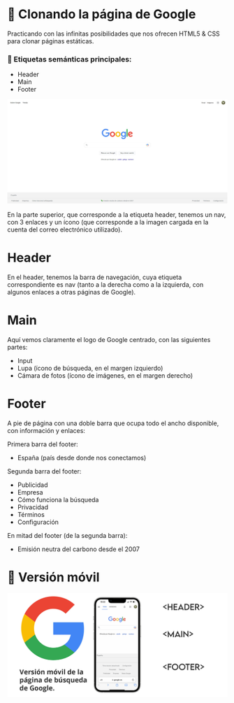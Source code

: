 # 🔬 Clonando la página de Google

Practicando con las infinitas posibilidades que nos ofrecen HTML5 & CSS para clonar páginas estáticas.

### 🧷 Etiquetas semánticas principales:

- Header
- Main
- Footer

![home image](HTML/ASSETS/Google-fondo-blanco.jpg)

En la parte superior, que corresponde a la etiqueta header, tenemos un nav, con 3 enlaces y un ícono (que corresponde a la imagen cargada en la cuenta del correo electrónico utilizado).

# Header

En el header, tenemos la barra de navegación, cuya etiqueta correspondiente es nav (tanto a la derecha como a la izquierda, con algunos enlaces a otras páginas de Google).

# Main

Aquí vemos claramente el logo de Google centrado, con las siguientes partes:

- Input
- Lupa (ícono de búsqueda, en el margen izquierdo)
- Cámara de fotos (ícono de imágenes, en el margen derecho)

# Footer

A pie de página con una doble barra que ocupa todo el ancho disponible, con información y enlaces:

Primera barra del footer:

- España (país desde donde nos conectamos)

Segunda barra del footer:

- Publicidad
- Empresa
- Cómo funciona la búsqueda
- Privacidad
- Términos
- Configuración

En mitad del footer (de la segunda barra):

- Emisión neutra del carbono desde el 2007

# 📲 Versión móvil

![home mobile](HTML/ASSETS/version-movil-google.jpg)





